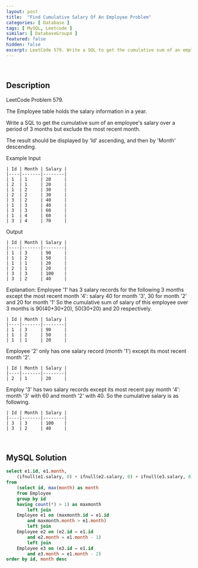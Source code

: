 ```yaml
---
layout: post
title:  "Find Cumulative Salary Of An Employee Problem"
categories: [ Database ]
tags: [ MySQL, Leetcode ]
similar: [ DatabaseGroup4 ]
featured: false
hidden: false
excerpt: LeetCode 579. Write a SQL to get the cumulative sum of an employee's salary over a period of 3 months but exclude the most recent month.
---
```


<br />

## Description

LeetCode Problem 579. 

The Employee table holds the salary information in a year.

Write a SQL to get the cumulative sum of an employee's salary over a period of 3 months but exclude the most recent month.

The result should be displayed by 'Id' ascending, and then by 'Month' descending.

Example
Input

```
| Id | Month | Salary |
|----|-------|--------|
| 1  | 1     | 20     |
| 2  | 1     | 20     |
| 1  | 2     | 30     |
| 2  | 2     | 30     |
| 3  | 2     | 40     |
| 1  | 3     | 40     |
| 3  | 3     | 60     |
| 1  | 4     | 60     |
| 3  | 4     | 70     |
```

Output

```
| Id | Month | Salary |
|----|-------|--------|
| 1  | 3     | 90     |
| 1  | 2     | 50     |
| 1  | 1     | 20     |
| 2  | 1     | 20     |
| 3  | 3     | 100    |
| 3  | 2     | 40     |
```

Explanation: Employee '1' has 3 salary records for the following 3 months except the most recent month '4': salary 40 for month '3', 30 for month '2' and 20 for month '1'
So the cumulative sum of salary of this employee over 3 months is 90(40+30+20), 50(30+20) and 20 respectively.

```
| Id | Month | Salary |
|----|-------|--------|
| 1  | 3     | 90     |
| 1  | 2     | 50     |
| 1  | 1     | 20     |
```

Employee '2' only has one salary record (month '1') except its most recent month '2'.

```
| Id | Month | Salary |
|----|-------|--------|
| 2  | 1     | 20     |
```

Employ '3' has two salary records except its most recent pay month '4': month '3' with 60 and month '2' with 40. So the cumulative salary is as following.

```
| Id | Month | Salary |
|----|-------|--------|
| 3  | 3     | 100    |
| 3  | 2     | 40     |
```

<br />

## MySQL Solution


```sql
select e1.id, e1.month,
    (ifnull(e1.salary, 0) + ifnull(e2.salary, 0) + ifnull(e3.salary, 0)) as Salary
from
    (select id, max(month) as month
    from Employee
    group by id
    having count(*) > 1) as maxmonth
        left join
    Employee e1 on (maxmonth.id = e1.id
        and maxmonth.month > e1.month)
        left join
    Employee e2 on (e2.id = e1.id
        and e2.month = e1.month - 1)
        left join
    Employee e3 on (e3.id = e1.id
        and e3.month = e1.month - 2)
order by id, month desc
```
